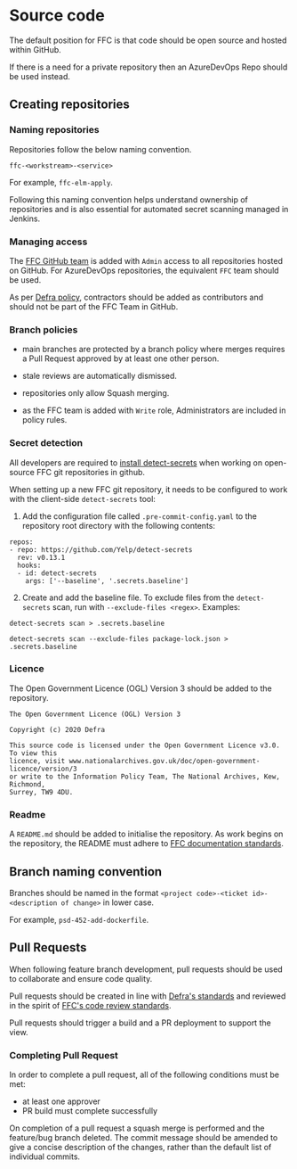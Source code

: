 # Source code
The default position for FFC is that code should be open source and hosted within GitHub.

If there is a need for a private repository then an AzureDevOps Repo should be used instead.

## Creating repositories
### Naming repositories
Repositories follow the below naming convention.

`ffc-<workstream>-<service>`

For example, `ffc-elm-apply`.

Following this naming convention helps understand ownership of repositories and is also essential for automated secret scanning managed in Jenkins.

### Managing access
The [FFC GitHub team](https://github.com/orgs/DEFRA/teams/ffc) is added with `Admin` access to all repositories hosted on GitHub. For AzureDevOps repositories, the equivalent `FFC` team should be used.

As per [Defra policy](https://github.com/DEFRA/dst-guides/tree/master/github), contractors should be added as contributors and should not be part of the FFC Team in GitHub.

### Branch policies
- main branches are protected by a branch policy where merges requires a Pull Request approved by at least one other person.

- stale reviews are automatically dismissed.

- repositories only allow Squash merging.

- as the FFC team is added with `Write` role, Administrators are included in policy rules.

### Secret detection
All developers are required to [install detect-secrets](../guides/developer-laptop-setup/install-detect-secrets.md)
when working on open-source FFC git repositories in github.

When setting up a new FFC git repository, it needs to be configured to work with the client-side `detect-secrets` tool:

1. Add the configuration file called `.pre-commit-config.yaml` to the repository root directory with the following contents:

```
repos:
- repo: https://github.com/Yelp/detect-secrets
  rev: v0.13.1
  hooks:
  - id: detect-secrets
    args: ['--baseline', '.secrets.baseline']
```

2. Create and add the baseline file. To exclude files from the `detect-secrets` scan, run with `--exclude-files <regex>`. Examples:

```
detect-secrets scan > .secrets.baseline
```

```
detect-secrets scan --exclude-files package-lock.json > .secrets.baseline
```

### Licence
The Open Government Licence (OGL) Version 3 should be added to the repository.

```
The Open Government Licence (OGL) Version 3

Copyright (c) 2020 Defra

This source code is licensed under the Open Government Licence v3.0. To view this
licence, visit www.nationalarchives.gov.uk/doc/open-government-licence/version/3
or write to the Information Policy Team, The National Archives, Kew, Richmond,
Surrey, TW9 4DU.
```

### Readme
A `README.md` should be added to initialise the repository. As work begins on the repository, the README must adhere to [FFC documentation standards](documentation-standards.md).

## Branch naming convention
Branches should be named in the format `<project code>-<ticket id>-<description of change>` in lower case.

For example, `psd-452-add-dockerfile`.

## Pull Requests
When following feature branch development, pull requests should be used to collaborate and ensure code quality.

Pull requests should be created in line with [Defra's standards](https://github.com/DEFRA/software-development-standards/blob/master/processes/pull_requests.md) and reviewed in the spirit of [FFC's code review standards](code-review.md).

Pull requests should trigger a build and a PR deployment to support the view.

### Completing Pull Request
In order to complete a pull request, all of the following conditions must be met:
- at least one approver
- PR build must complete successfully

On completion of a pull request a squash merge is performed and the feature/bug branch deleted. The commit message should be amended to give a concise description of the changes, rather than the default list of individual commits.
